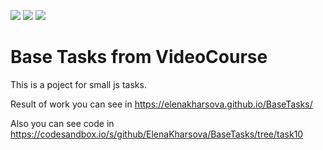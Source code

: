 <img src="https://img.shields.io/badge/JS-red"> <img src="https://img.shields.io/badge/HTML-blue"> <img src="https://img.shields.io/badge/CSS-blue">

# Base Tasks from VideoCourse

This is a poject for small js tasks.

Result of work you can see in https://elenakharsova.github.io/BaseTasks/

Also you can see code in https://codesandbox.io/s/github/ElenaKharsova/BaseTasks/tree/task10

